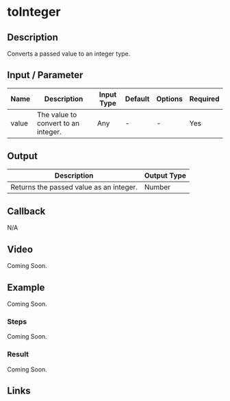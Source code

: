# toInteger  

## Description

Converts a passed value to an integer type.

## Input / Parameter

| Name | Description | Input Type | Default | Options | Required |
| ------ | ------ | ------ | ------ | ------ | ------ |
| value | The value to convert to an integer. | Any | - | - | Yes |

## Output

| Description | Output Type |
| ------ | ------ |
| Returns the passed value as an integer. | Number |

## Callback

N/A

## Video

Coming Soon.

<!-- Format: [![Video]({image-path}?raw=true)]({url-link}) -->

## Example

Coming Soon.

<!-- Share a scenario, like a user requirements. -->

### Steps

Coming Soon.

<!-- Show the steps and share some screenshots.

1. .....

Format: ![]({image-path}?raw=true) -->

### Result

Coming Soon.

<!-- Explain the output.

Format: ![]({image-path}?raw=true) -->

## Links